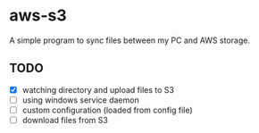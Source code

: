 # aws-s3

A simple program to sync files between my PC and AWS storage.

## TODO

- [x] watching directory and upload files to S3
- [ ] using windows service daemon
- [ ] custom configuration (loaded from config file)
- [ ] download files from S3
